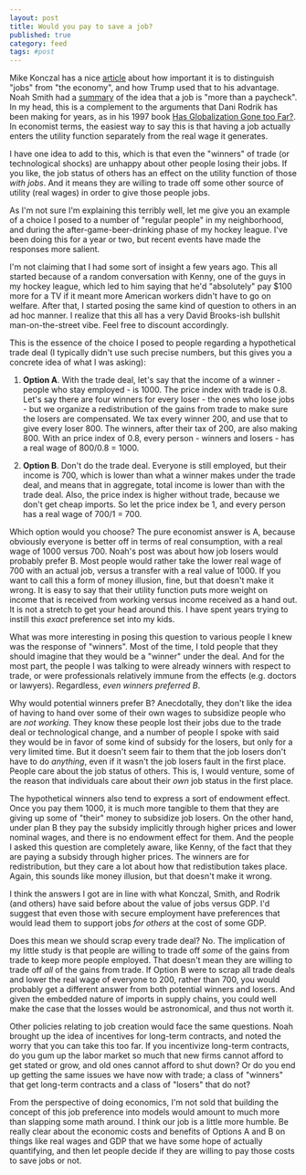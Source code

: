 ```yaml
---
layout: post
title: Would you pay to save a job?
published: true
category: feed
tags: #post
---
```


Mike Konczal has a nice [article](https://medium.com/@rortybomb/learning-from-trump-in-retrospect-dce431b23ed0#.70zws6ugy) about how important it is to distinguish "jobs" from "the economy", and how Trump used that to his advantage. Noah Smith had a [summary](https://www.bloomberg.com/view/articles/2016-12-02/a-job-is-more-than-a-paycheck) of the idea that a job is "more than a paycheck". In my head, this is a complement to the arguments that Dani Rodrik has been making for years, as in his 1997 book [Has Globalization Gone too Far?](http://amzn.to/2gzJqH4). In economist terms, the easiest way to say this is that having a job actually enters the utility function separately from the real wage it generates.

I have one idea to add to this, which is that even the "winners" of trade (or technological shocks) are unhappy about other people losing their jobs. If you like, the job status of others has an effect on the utility function of those *with jobs*. And it means they are willing to trade off some other source of utility (real wages) in order to give those people jobs. 

As I'm not sure I'm explaining this terribly well, let me give you an example of a choice I posed to a number of "regular people" in my neighborhood, and during the after-game-beer-drinking phase of my hockey league. I've been doing this for a year or two, but recent events have made the responses more salient. 

I'm not claiming that I had some sort of insight a few years ago. This all started because of a random conversation with Kenny, one of the guys in my hockey league, which led to him saying that he'd "absolutely" pay $100 more for a TV if it meant more American workers didn't have to go on welfare. After that, I started posing the same kind of question to others in an ad hoc manner. I realize that this all has a very David Brooks-ish bullshit man-on-the-street vibe. Feel free to discount accordingly. 

This is the essence of the choice I posed to people regarding a hypothetical trade deal (I typically didn't use such precise numbers, but this gives you a concrete idea of what I was asking):

1. **Option A**. With the trade deal, let's say that the income of a winner - people who stay employed - is 1000. The price index with trade is 0.8. Let's say there are four winners for every loser - the ones who lose jobs - but we organize a redistribution of the gains from trade to make sure the losers are compensated. We tax every winner 200, and use that to give every loser 800. The winners, after their tax of 200, are also making 800. With an price index of 0.8, every person - winners and losers - has a real wage of 800/0.8 = 1000. 

2. **Option B**. Don't do the trade deal. Everyone is still employed, but their income is 700, which is lower than what a winner makes under the trade deal, and means that in aggregate, total income is lower than with the trade deal. Also, the price index is higher without trade, because we don't get cheap imports. So let the price index be 1, and every person has a real wage of 700/1 = 700. 

Which option would you choose? The pure economist answer is A, because obviously everyone is better off in terms of real consumption, with a real wage of 1000 versus 700. Noah's post was about how job losers would probably prefer B. Most people would rather take the lower real wage of 700 with an actual job, versus a transfer with a real value of 1000. If you want to call this a form of money illusion, fine, but that doesn't make it wrong. It is easy to say that their utility function puts more weight on income that is received from working versus income received as a hand out. It is not a stretch to get your head around this. I have spent years trying to instill this *exact* preference set into my kids.

What was more interesting in posing this question to various people I knew was the response of "winners". Most of the time, I told people that they should imagine that they would be a "winner" under the deal. And for the most part, the people I was talking to were already winners with respect to trade, or were professionals relatively immune from the effects (e.g. doctors or lawyers). Regardless, *even winners preferred B*.

Why would potential winners prefer B? Anecdotally, they don't like the idea of having to hand over some of their own wages to subsidize people who are *not working*. They know these people lost their jobs due to the trade deal or technological change, and a number of people I spoke with said they would be in favor of some kind of subsidy for the losers, but only for a very limited time. But it doesn't seem fair to them that the job losers don't have to do *anything*, even if it wasn't the job losers fault in the first place. People care about the job status of others. This is, I would venture, some of the reason that individuals care about their *own* job status in the first place. 

The hypothetical winners also tend to express a sort of endowment effect. Once you pay them 1000, it is much more tangible to them that they are giving up some of "their" money to subsidize job losers. On the other hand, under plan B they pay the subsidy implicitly through higher prices and lower nominal wages, and there is no endowment effect for them. And the people I asked this question are completely aware, like Kenny, of the fact that they are paying a subsidy through higher prices. The winners are for redistribution, but they care a lot about how that redistibution takes place. Again, this sounds like money illusion, but that doesn't make it wrong.

I think the answers I got are in line with what Konczal, Smith, and Rodrik (and others) have said before about the value of jobs versus GDP. I'd suggest that even those with secure employment have preferences that would lead them to support jobs *for others* at the cost of some GDP. 

Does this mean we should scrap every trade deal? No. The implication of my little study is that people are willing to trade off *some* of the gains from trade to keep more people employed. That doesn't mean they are willing to trade off *all* of the gains from trade. If Option B were to scrap all trade deals and lower the real wage of everyone to 200, rather than 700, you would probably get a different answer from both potential winners and losers. And given the embedded nature of imports in supply chains, you could well make the case that the losses would be astronomical, and thus not worth it.

Other policies relating to job creation would face the same questions. Noah brought up the idea of incentives for long-term contracts, and noted the worry that you can take this too far. If you incentivize long-term contracts, do you gum up the labor market so much that new firms cannot afford to get stated or grow, and old ones cannot afford to shut down? Or do you end up getting the same issues we have now with trade; a class of "winners" that get long-term contracts and a class of "losers" that do not? 

From the perspective of doing economics, I'm not sold that building the concept of this job preference into models would amount to much more than slapping some math around. I think our job is a little more humble. Be really clear about the economic costs and benefits of Options A and B on things like real wages and GDP that we have some hope of actually quantifying, and then let people decide if they are willing to pay those costs to save jobs or not. 
